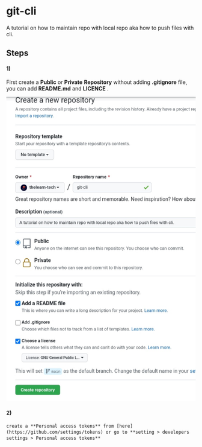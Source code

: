 # git-cli
A tutorial on how to maintain repo with local repo aka how to push files with cli.

## Steps  

#### 1)


  First create a **Public** or **Private** **Repository** without adding **.gitignore** file, you can add **README.md** and **LICENCE** .
  
  ![repo img](https://raw.githubusercontent.com/thelearn-tech/img/main/IMG_20220101_131716.jpg)
  
#### 2)

    create a **Personal access tokens** from [here](https://github.com/settings/tokens) or go to **setting > developers settings > Personal access tokens**